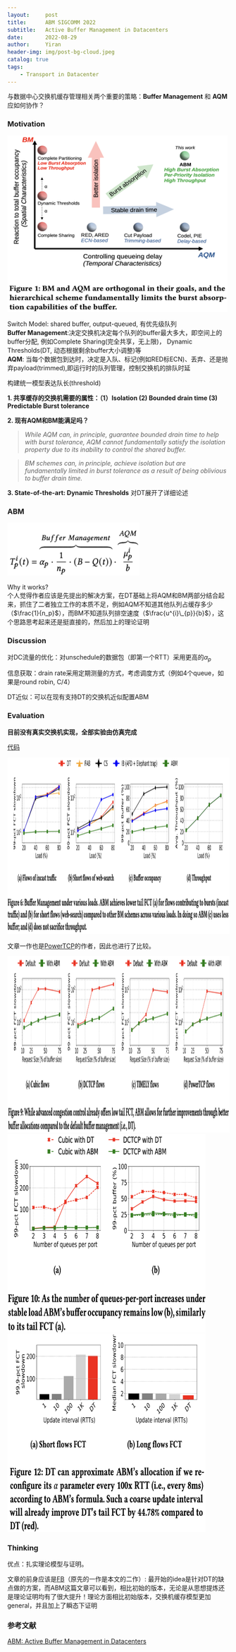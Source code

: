 ```yaml
---
layout:     post
title:      ABM SIGCOMM 2022
subtitle:   Active Buffer Management in Datacenters
date:       2022-08-29
author:     Yiran
header-img: img/post-bg-cloud.jpeg
catalog: true
tags:
    - Transport in Datacenter
---
```


与数据中心交换机缓存管理相关两个重要的策略：**Buffer Management** 和 **AQM** 应如何协作？

### Motivation

<img width="500" height="400" src="/img/post-abm-1.png"/>

Switch Model: shared buffer, output-queued, 有优先级队列  
**Buffer Management**:决定交换机决定每个队列的buffer最大多大，即空间上的buffer分配, 例如Complete Sharing(完全共享，无上限)， Dynamic Thresholds(DT, 动态根据剩余buffer大小调整)等  
**AQM**: 当每个数据包到达时，决定是入队、标记(例如RED标ECN)、丢弃、还是抛弃payload(trimmed),即运行时的队列管理，控制交换机的排队时延

构建统一模型表达队长(threshold) 

**1. 共享缓存的交换机需要的属性：（1）Isolation (2) Bounded drain time (3) Predictable Burst tolerance**

**2. 现有AQM和BM能满足吗？**  
>*While AQM can, in principle, guarantee bounded drain time to help with burst tolerance, AQM cannot fundamentally satisfy the isolation property due to its inability to control the shared buffer.*

>*BM schemes can, in principle, achieve isolation but are fundamentally limited in burst tolerance as a result of being oblivious to buffer drain time.*

**3. State-of-the-art: Dynamic Thresholds** 对DT展开了详细论述

### ABM

<img width="300" height="120" src="/img/post-abm-2.png"/>

Why it works?  
个人觉得作者应该是先提出的解决方案，在DT基础上将AQM和BM两部分结合起来，抓住了二者独立工作的本质不足，例如AQM不知道其他队列占缓存多少（$\frac{1}{n_p}$），而BM不知道队列排空速度（$\frac{u^{i}\_{p}}{b}$），这个思路思考起来还是挺直接的，然后加上的理论证明

### Discussion

对DC流量的优化：对unschedule的数据包（即第一个RTT）采用更高的$\alpha_{p}$

信息获取：drain rate采用定期测量的方式，考虑调度方式（例如4个queue，如果是round robin, C/4）

DT近似：可以在现有支持DT的交换机近似配置ABM


### Evaluation

**目前没有真实交换机实现，全部实验由仿真完成**

[代码](https://github.com/inet-tub/ns3-datacenter)

<img width="950" height="400" src="/img/post-abm-3.png"/>

文章一作也是[PowerTCP](https://yi-ran.github.io/2022/05/03/PowerTCP-NSDI-2022/)的作者，因此也进行了比较。

<img width="950" height="400" src="/img/post-abm-4.png"/>

<img width="450" height="450" src="/img/post-abm-5.png"/>


<img width="450" height="450" src="/img/post-abm-6.png"/>


### Thinking

优点：扎实理论模型与证明。

文章的前身应该是[FB](https://nsg.ee.ethz.ch/fileadmin/user_upload/publications/fb-submitted.pdf)（原先的一作是本文的二作）: 最开始的idea是针对DT的缺点做的方案，而ABM这篇文章可以看到，相比初始的版本，无论是从思想提炼还是理论证明均有了很大提升！理论方面相比初始版本，交换机缓存模型更加general，并且加上了瞬态下证明

### 参考文献

[ABM: Active Buffer Management in Datacenters](https://people.csail.mit.edu/ghobadi/papers/abm_sigcomm_2022.pdf)
